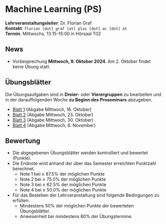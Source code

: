 # Machine Learning (PS)

**Lehrveranstaltungsleiter**: Dr. Florian Graf  
**Kontakt**: `florian [dot] graf [at] plus [dot] ac [dot] at`  
**Termin**: Mittwochs, 13:15-15:00 in Hörsaal T02


## News

- Vorbesprechung **Mittwoch, 9. Oktober 2024**. Am 2. Oktober findet keine Übung statt.


## Übungsblätter
Die Übungsaufgaben sind in **Dreier-** oder **Vierergruppen** zu bearbeiten und in der darauffolgenden Woche **zu Beginn des Proseminars** abzugeben.
- [Blatt 1](Material/blatt1.pdf) (Abgabe Mittwoch, 16. Oktober)
- [Blatt 2](Material/blatt2.pdf) (Abgabe Mittwoch, 23. Oktober)
- [Blatt 3](Material/blatt3.pdf) (Abgabe Mittwoch, 30. Oktober)
- [Blatt 4](Material/blatt4.pdf) (Abgabe Mittwoch, 6. November)

## Bewertung
- Die abgegebenen Übungsblätter werden kontrolliert und bewertet (Punkte).
- Die Endnote wird anhand der über das Semester erreichten Punktzahl berechnet.
  - Note 1 bei ≥ 87.5% der möglichen Punkte
  - Note 2 bei ≥ 75.0% der möglichen Punkte
  - Note 3 bei ≥ 62.5% der möglichen Punkte
  - Note 4 bei ≥ 50.0% der möglichen Punkte
- Für das Bestehen der Lehrveranstaltung sind folgende Bedingungen zu erfüllen:
  - Mindestens 50% der möglichen Punkte der bewerteten Übungsblätter.
  - Anwesenheit bei mindestens 80% der Übungstermine.
